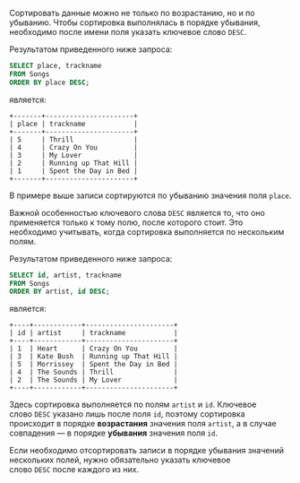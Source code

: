 Сортировать данные можно не только по возрастанию, но и по убыванию. Чтобы сортировка выполнялась в порядке убывания, необходимо после имени поля указать ключевое слово `DESC`.

Результатом приведенного ниже запроса:

```sql
SELECT place, trackname
FROM Songs
ORDER BY place DESC;
```

является:

```no-highlight
+-------+----------------------+
| place | trackname            |
+-------+----------------------+
| 5     | Thrill               |
| 4     | Crazy On You         |
| 3     | My Lover             |
| 2     | Running up That Hill |
| 1     | Spent the Day in Bed |
+-------+----------------------+
```

В примере выше записи сортируются по убыванию значения поля `place`.

Важной особенностью ключевого слова `DESC` является то, что оно применяется только к тому полю, после которого стоит. Это необходимо учитывать, когда сортировка выполняется по нескольким полям.

Результатом приведенного ниже запроса:

```sql
SELECT id, artist, trackname
FROM Songs
ORDER BY artist, id DESC;
```

является:

```no-highlight
+----+------------+----------------------+
| id | artist     | trackname            |
+----+------------+----------------------+
| 1  | Heart      | Crazy On You         |
| 3  | Kate Bush  | Running up That Hill |
| 5  | Morrissey  | Spent the Day in Bed |
| 4  | The Sounds | Thrill               |
| 2  | The Sounds | My Lover             |
+----+------------+----------------------+
```

Здесь сортировка выполняется по полям `artist` и `id`. Ключевое слово `DESC` указано лишь после поля `id`, поэтому сортировка происходит в порядке **возрастания** значения поля `artist`, а в случае совпадения — в порядке **убывания** значения поля `id`.

Если необходимо отсортировать записи в порядке убывания значений нескольких полей, нужно обязательно указать ключевое слово `DESC` после каждого из них.